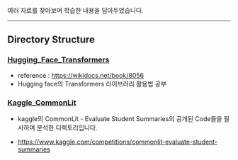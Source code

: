 여러 자료를 찾아보며 학습한 내용을 담아두었습니다.


---

## Directory Structure   

### [Hugging_Face_Transformers](Hugging_Face_Transformers/)  
- reference : https://wikidocs.net/book/8056  
- Hugging face의 Transformers 라이브러리 활용법 공부  

### [Kaggle_CommonLit](Kaggle_CommonLit/)    

- kaggle의 CommonLit - Evaluate Student Summaries의 공개된 Code들을 필사하며 분석한 디렉토리입니다.   

- https://www.kaggle.com/competitions/commonlit-evaluate-student-summaries   





